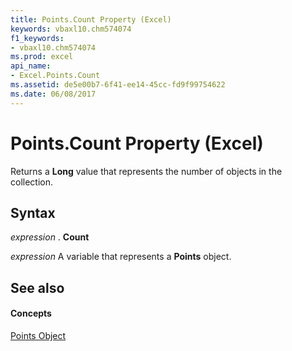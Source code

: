 ```yaml
---
title: Points.Count Property (Excel)
keywords: vbaxl10.chm574074
f1_keywords:
- vbaxl10.chm574074
ms.prod: excel
api_name:
- Excel.Points.Count
ms.assetid: de5e00b7-6f41-ee14-45cc-fd9f99754622
ms.date: 06/08/2017
---
```



# Points.Count Property (Excel)

Returns a  **Long** value that represents the number of objects in the collection.


## Syntax

 _expression_ . **Count**

 _expression_ A variable that represents a **Points** object.


## See also


#### Concepts


[Points Object](Excel.Points(object).md)

